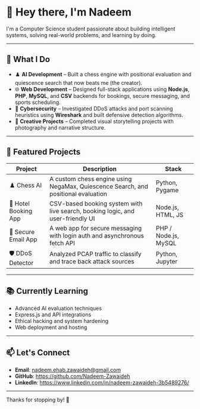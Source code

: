 # 👋 Hey there, I'm Nadeem

I'm a Computer Science student passionate about building intelligent systems, solving real-world problems, and learning by doing.

---

## 🧠 What I Do

- ♟️ **AI Development** – Built a chess engine with positional evaluation and quiescence search that now beats me (the creator).
- 🌐 **Web Development** – Designed full-stack applications using **Node.js**, **PHP**, **MySQL**, and **CSV** backends for bookings, secure messaging, and sports scheduling.
- 🔐 **Cybersecurity** – Investigated DDoS attacks and port scanning heuristics using **Wireshark** and built defensive detection algorithms.
- 📸 **Creative Projects** – Completed visual storytelling projects with photography and narrative structure.

---

## 🚀 Featured Projects

| Project | Description | Stack |
|--------|-------------|-------|
| ♟️ Chess AI | A custom chess engine using NegaMax, Quiescence Search, and positional evaluation | Python, Pygame |
| 🏨 Hotel Booking App | CSV-based booking system with live search, booking logic, and user-friendly UI | Node.js, HTML, JS |
| 📧 Secure Email App | A web app for secure messaging with login auth and asynchronous fetch API | PHP / Node.js, MySQL |
| 🛡️ DDoS Detector | Analyzed PCAP traffic to classify and trace back attack sources | Python, Jupyter |

---

## 📚 Currently Learning

- Advanced AI evaluation techniques  
- Express.js and API integrations  
- Ethical hacking and system hardening  
- Web deployment and hosting

---

## 📫 Let's Connect

- **Email**: nadeem.ehab.zawaideh@gmail.com  
- **GitHub**: https://github.com/Nadeem-Zawaideh  
- **LinkedIn**: https://www.linkedin.com/in/nadeem-zawaideh-3b5489276/

---

Thanks for stopping by! 🙌
